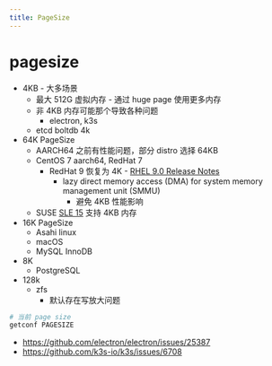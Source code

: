 ```yaml
---
title: PageSize
---
```


# pagesize

- 4KB - 大多场景
  - 最大 512G 虚拟内存 - 通过 huge page 使用更多内存
  - 非 4KB 内存可能那个导致各种问题
    - electron, k3s
  - etcd boltdb 4k
- 64K PageSize
  - AARCH64 之前有性能问题，部分 distro 选择 64KB
  - CentOS 7 aarch64, RedHat 7
    - RedHat 9 恢复为 4K - [RHEL 9.0 Release Notes](https://access.redhat.com/documentation/en-us/red_hat_enterprise_linux/9/html-single/9.0_release_notes/index)
      - lazy direct memory access (DMA) for system memory management unit (SMMU)
        - 避免 4KB 性能影响
  - SUSE [SLE 15](https://www.suse.com/releasenotes/x86_64/SUSE-SLES/15-SP4/index.html#technology-preview-aarch64)
    支持 4KB 内存
- 16K PageSize
  - Asahi linux
  - macOS
  - MySQL InnoDB
- 8K
  - PostgreSQL
- 128k
  - zfs
    - 默认存在写放大问题

```bash
# 当前 page size
getconf PAGESIZE
```

- https://github.com/electron/electron/issues/25387
- https://github.com/k3s-io/k3s/issues/6708

